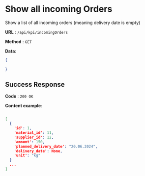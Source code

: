 # Show all incoming Orders

Show a list of all incoming orders (meaning delivery date is empty)

**URL** : `/api/kpi/incomingOrders`

**Method** : `GET`

**Data**: 

```json
{
    
}
```

## Success Response

**Code** : `200 OK`

**Content example**:
```json

[
  {
    'id': 1,
    'material_id': 11,
    'supplier_id': 12,
    'amount': 150,
    'planned_delivery_date': "20.06.2024",
    'delivery_date': None,
    'unit': "kg"
  }
  ...
]
```